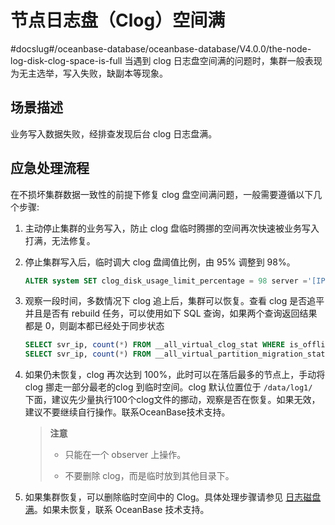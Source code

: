 节点日志盘（Clog）空间满 
===================================
#docslug#/oceanbase-database/oceanbase-database/V4.0.0/the-node-log-disk-clog-space-is-full
当遇到 clog 日志盘空间满的问题时，集群一般表现为无主选举，写入失败，缺副本等现象。

场景描述 
-------------------------

业务写入数据失败，经排查发现后台 clog 日志盘满。

应急处理流程 
---------------------------

在不损坏集群数据一致性的前提下修复 clog 盘空间满问题，一般需要遵循以下几个步骤:

1. 主动停止集群的业务写入，防止 clog 盘临时腾挪的空间再次快速被业务写入打满，无法修复。

   

2. 停止集群写入后，临时调大 clog 盘阈值比例，由 95% 调整到 98%。 

   ```sql
   ALTER system SET clog_disk_usage_limit_percentage = 98 server ='[IP 地址]:2882';
   ```

   

3. 观察一段时间，多数情况下 clog 追上后，集群可以恢复。查看 clog 是否追平并且是否有 rebuild 任务，可以使用如下 SQL 查询，如果两个查询返回结果都是 0，则副本都已经处于同步状态

   ```sql
   SELECT svr_ip, count(*) FROM __all_virtual_clog_stat WHERE is_offline = 0 and is_in_sync = 0 group by 1; 
   SELECT svr_ip, count(*) FROM __all_virtual_partition_migration_status WHERE action != 'END' group by 1;
   ```

   

4. 如果仍未恢复，clog 再次达到 100%，此时可以在落后最多的节点上，手动将 clog 挪走一部分最老的clog 到临时空间。clog 默认位置位于 `/data/log1/ `下面，建议先少量执行100个clog文件的挪动，观察是否在恢复。如果无效，建议不要继续自行操作。联系OceanBase技术支持。

   >**注意**
   >
   >* 只能在一个 observer 上操作。
   >
   >* 不要删除 clog，而是临时放到其他目录下。


5. 如果集群恢复，可以删除临时空间中的 Clog。具体处理步骤请参见 [日志磁盘满](../../../9.common-o-m-operations/2.resource/3.full-log-disk.md)。如果未恢复，联系 OceanBase 技术支持。

   






